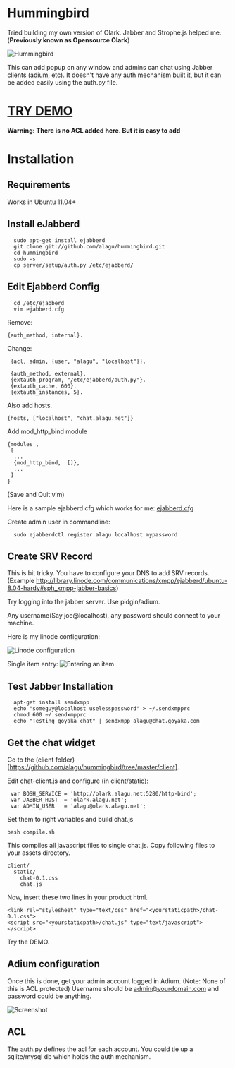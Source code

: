Hummingbird
================

Tried building my own version of Olark. Jabber and Strophe.js helped me. (**Previously known as Opensource Olark**)


![Hummingbird](http://farm1.staticflickr.com/199/496387464_0995c6bf93.jpg)

This can add popup on any window and admins can chat using Jabber clients (adium, etc).
It doesn't have any auth mechanism built it, but it can be added easily using the auth.py file.

[**TRY DEMO**](http://alagu.github.io/hummingbird/)
=============

**Warning: There is no ACL added here. But it is easy to add**

Installation
=============

Requirements
------------
Works in Ubuntu 11.04+


Install eJabberd
----------------

```
  sudo apt-get install ejabberd
  git clone git://github.com/alagu/hummingbird.git
  cd hummingbird
  sudo -s
  cp server/setup/auth.py /etc/ejabberd/
```

Edit Ejabberd Config
--------------------

```
  cd /etc/ejabberd
  vim ejabberd.cfg
```

Remove:
```
{auth_method, internal}.
```

Change:

```
 {acl, admin, {user, "alagu", "localhost"}}.

 {auth_method, external}.
 {extauth_program, "/etc/ejabberd/auth.py"}.
 {extauth_cache, 600}.
 {extauth_instances, 5}.
```

Also add hosts.
```
{hosts, ["localhost", "chat.alagu.net"]}
```

Add mod_http_bind module

```
{modules ,
 [
  ...
  {mod_http_bind,  []},
  ...
 ]
}
```

(Save and Quit vim)

Here is a sample ejabberd cfg which works for me: [ejabberd.cfg](https://github.com/alagu/hummingbird/blob/master/server/setup/ejabberd.cfg.sample)

Create admin user in commandline:

```
  sudo ejabberdctl register alagu localhost mypassword
```

Create SRV Record
------------------
This is bit tricky. You have to configure your DNS to add SRV records. (Example http://library.linode.com/communications/xmpp/ejabberd/ubuntu-8.04-hardy#sph_xmpp-jabber-basics)

Try logging into the jabber server. Use pidgin/adium. 

Any username(Say joe@localhost), any password should connect to your machine.

Here is my linode configuration:

![Linode configuration](http://cl.ly/image/3m141k1X3P2r/Screen%20Shot%202013-04-16%20at%208.20.00%20AM.png)

Single item entry:
![Entering an item](http://cl.ly/image/3z3h1g2X0E0B/Screen%20Shot%202013-04-16%20at%208.21.57%20AM.png)

Test Jabber Installation
-------------------------
```
  apt-get install sendxmpp
  echo "someguy@localhost uselesspassword" > ~/.sendxmpprc
  chmod 600 ~/.sendxmpprc 
  echo "Testing goyaka chat" | sendxmpp alagu@chat.goyaka.com
```

Get the chat widget
-------------------

Go to the (client folder)[https://github.com/alagu/hummingbird/tree/master/client].

Edit chat-client.js and configure (in client/static):

```
 var BOSH_SERVICE = 'http://olark.alagu.net:5280/http-bind';
 var JABBER_HOST  = 'olark.alagu.net';
 var ADMIN_USER   = 'alagu@olark.alagu.net';
```

Set them to right variables and build chat.js

```
bash compile.sh
```

This compiles all javascript files to single chat.js. Copy following files to your assets directory.

```
client/
  static/
    chat-0.1.css
    chat.js
```

Now, insert these two lines in your product html.
```
<link rel="stylesheet" type="text/css" href="<yourstaticpath>/chat-0.1.css">
<script src="<yourstaticpath>/chat.js" type="text/javascript"></script>
```

Try the DEMO.


Adium configuration
--------------------

Once this is done, get your admin account logged in Adium. (Note: None of this is ACL protected)
Username should be admin@yourdomain.com and password could be anything.

![Screenshot](http://cl.ly/image/2D1E413t1Q0M/Screen%20Shot%202013-04-16%20at%2011.20.36%20AM.png)


ACL
---

The auth.py defines the acl for each account. You could tie up a sqlite/mysql db which holds the auth mechanism.
